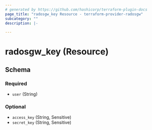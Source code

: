```yaml
---
# generated by https://github.com/hashicorp/terraform-plugin-docs
page_title: "radosgw_key Resource - terraform-provider-radosgw"
subcategory: ""
description: |-
  
---
```


# radosgw_key (Resource)





<!-- schema generated by tfplugindocs -->
## Schema

### Required

- `user` (String)

### Optional

- `access_key` (String, Sensitive)
- `secret_key` (String, Sensitive)
